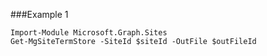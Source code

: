 ###Example 1
```
Import-Module Microsoft.Graph.Sites
Get-MgSiteTermStore -SiteId $siteId -OutFile $outFileId
```
